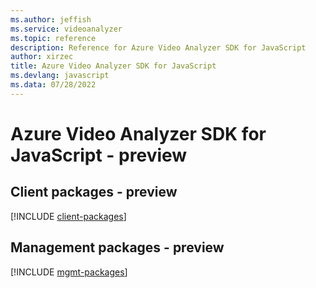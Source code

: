 ```yaml
---
ms.author: jeffish
ms.service: videoanalyzer
ms.topic: reference
description: Reference for Azure Video Analyzer SDK for JavaScript
author: xirzec
title: Azure Video Analyzer SDK for JavaScript
ms.devlang: javascript
ms.data: 07/28/2022
---
```

# Azure Video Analyzer SDK for JavaScript - preview

## Client packages - preview
[!INCLUDE [client-packages](video-analyzer-client-index.md)]
## Management packages - preview
[!INCLUDE [mgmt-packages](video-analyzer-mgmt-index.md)]